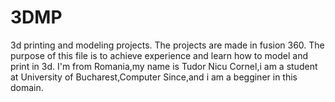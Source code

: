 # 3DMP
3d printing and modeling projects.
The projects are made in fusion 360.
The purpose of this file is to achieve experience and learn how to model and print in 3d.
I'm from Romania,my name is Tudor Nicu Cornel,i am a student at University of Bucharest,Computer Since,and i am a begginer in this domain.

